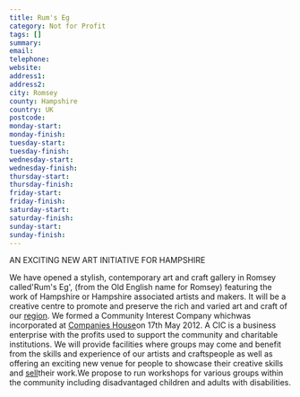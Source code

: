 ```yaml
---
title: Rum's Eg
category: Not for Profit
tags: []
summary: 
email: 
telephone: 
website: 
address1: 
address2: 
city: Romsey
county: Hampshire
country: UK
postcode: 
monday-start: 
monday-finish: 
tuesday-start: 
tuesday-finish: 
wednesday-start: 
wednesday-finish: 
thursday-start: 
thursday-finish: 
friday-start: 
friday-finish: 
saturday-start: 
saturday-finish: 
sunday-start: 
sunday-finish: 
---
```

AN EXCITING NEW ART INITIATIVE FOR HAMPSHIRE

We have opened a stylish, contemporary art and craft gallery in Romsey called'Rum's Eg', (from the Old English name for Romsey) featuring the work of Hampshire or Hampshire associated artists and makers. It will be a creative centre to promote and preserve the rich and varied art and craft of our [region](http://www.weebly.com/weebly/main.php). We formed a Community Interest Company whichwas incorporated at [Companies House](http://www.weebly.com/weebly/main.php)on 17th May 2012. A CIC is a business enterprise with the profits used to support the community and charitable institutions. We will provide facilities where groups may come and benefit from the skills and experience of our artists and craftspeople as well as offering an exciting new venue for people to showcase their creative skills and [sell](http://www.weebly.com/weebly/main.php)their work.We propose to run workshops for various groups within the community including disadvantaged children and adults with disabilities.

